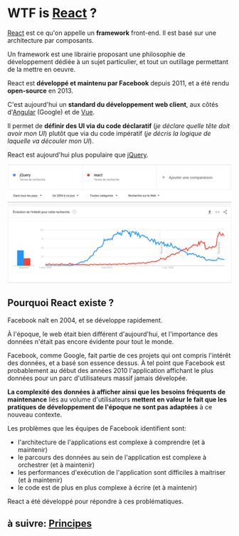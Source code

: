 # WTF is [React](https://reactjs.org/) ?

[React](https://reactjs.org/) est ce qu'on appelle un **framework** front-end. Il est basé sur une architecture par composants.

Un framework est une librairie proposant une philosophie de développement dédiée à un sujet particulier, et tout un outillage permettant de la mettre en oeuvre.

React est **développé et maintenu par Facebook** depuis 2011, et a été rendu **open-source** en 2013.

C'est aujourd'hui un **standard du développement web client**, aux côtés d'[Angular](https://angular.io/) (Google) et de [Vue](https://vuejs.org/).

Il permet de **définir des UI via du code déclaratif** (*je déclare quelle tête doit avoir mon UI*) plutôt que via du code impératif (*je décris la logique de laquelle va découler mon UI*).

React est aujourd'hui plus populaire que [jQuery](https://jquery.com/).

<img src="../images/react-vs-jquery.png"  alt="React est plus populaire que jQuery" />

## Pourquoi React existe ?

Facebook naît en 2004, et se développe rapidement.

À l'époque, le web était bien différent d'aujourd'hui, et l'importance des données n'était pas encore évidente pour tout le monde.

Facebook, comme Google, fait partie de ces projets qui ont compris l'intérêt des données, et a basé son essence dessus. À tel point que Facebook est probablement au début des années 2010 l'application affichant le plus données pour un parc d'utilisateurs massif jamais dévelopée.

**La complexité des données à afficher ainsi que les besoins fréquents de maintenance** liés au volume d'utilisateurs **mettent en valeur le fait que les pratiques de développement de l'époque ne sont pas adaptées** à ce nouveau contexte.

Les problèmes que les équipes de Facebook identifient sont:

- l'architecture de l'applications est complexe à comprendre (et à maintenir)
- le parcours des données au sein de l'application est complexe à orchestrer (et à maintenir)
- les performances d'exécution de l'application sont difficiles à maitriser (et à maintenir)
- le code est de plus en plus complexe à écrire (et à maintenir)

React a été développé pour répondre à ces problématiques.

## à suivre: [Principes](./3_principes.md)
